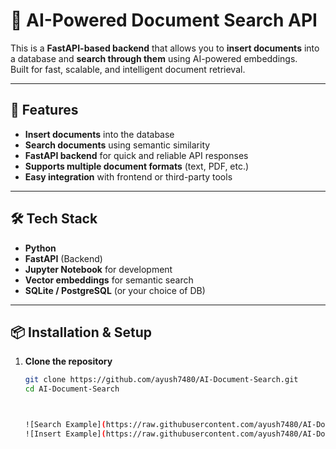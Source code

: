 # 📄 AI-Powered Document Search API

This is a **FastAPI-based backend** that allows you to **insert documents** into a database and **search through them** using AI-powered embeddings.  
Built for fast, scalable, and intelligent document retrieval.

---

## 🚀 Features
- **Insert documents** into the database
- **Search documents** using semantic similarity
- **FastAPI backend** for quick and reliable API responses
- **Supports multiple document formats** (text, PDF, etc.)
- **Easy integration** with frontend or third-party tools

---

## 🛠️ Tech Stack
- **Python**  
- **FastAPI** (Backend)  
- **Jupyter Notebook** for development  
- **Vector embeddings** for semantic search  
- **SQLite / PostgreSQL** (or your choice of DB)

---

## 📦 Installation & Setup

1. **Clone the repository**
   ```bash
   git clone https://github.com/ayush7480/AI-Document-Search.git
   cd AI-Document-Search



   ![Search Example](https://raw.githubusercontent.com/ayush7480/AI-Document-Search/images/search_example.png)
   ![Insert Example](https://raw.githubusercontent.com/ayush7480/AI-Document-Search/images/insert_example.png)

